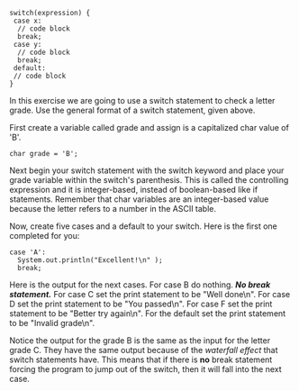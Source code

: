 ```
switch(expression) {
 case x:
  // code block
  break;
 case y:
  // code block
  break;
 default:
 // code block
}
```
In this exercise we are going to use a switch statement to check a letter grade. Use the general format of a switch statement, given above.

First create a variable called grade and assign is a capitalized char value of 'B'.
```
char grade = 'B';
```
Next begin your switch statement with the switch  keyword and place your grade variable within the switch's parenthesis. This is called the controlling expression and it is integer-based, instead of boolean-based like if statements. Remember that char variables are an integer-based value because the letter refers to a number in the ASCII table.

Now, create five cases and a default to your switch. Here is the first one completed for you:
```
case 'A':
  System.out.println("Excellent!\n" );
  break;
```
Here is the output for the next cases.
For case B do nothing. ***_No break statement._***
For case C set the print statement to be "Well done\n".
For case D set the print statement to be "You passed\n".
For case F set the print statement to be "Better try again\n".
For the default set the print statement to be "Invalid grade\n".


Notice the output for the grade B is the same as the input for the letter grade C. They have the same output because of the _waterfall effect_ that switch statements have. This means that if there is **no** break statement forcing the program to jump out of the switch, then it will fall into the next case.